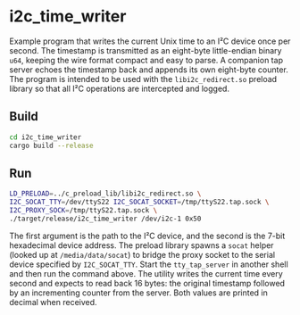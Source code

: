 # i2c_time_writer

Example program that writes the current Unix time to an I²C device once per
second. The timestamp is transmitted as an eight-byte little-endian binary
`u64`, keeping the wire format compact and easy to parse. A companion tap
server echoes the timestamp back and appends its own eight-byte counter. The
program is intended to be used with the `libi2c_redirect.so` preload library so
that all I²C operations are intercepted and logged.

## Build

```bash
cd i2c_time_writer
cargo build --release
```

## Run

```bash
LD_PRELOAD=../c_preload_lib/libi2c_redirect.so \
I2C_SOCAT_TTY=/dev/ttyS22 I2C_SOCAT_SOCKET=/tmp/ttyS22.tap.sock \
I2C_PROXY_SOCK=/tmp/ttyS22.tap.sock \
./target/release/i2c_time_writer /dev/i2c-1 0x50
```

The first argument is the path to the I²C device, and the second is the 7-bit
hexadecimal device address. The preload library spawns a `socat` helper (looked
up at `/media/data/socat`) to bridge the proxy socket to the serial device
specified by `I2C_SOCAT_TTY`. Start the `tty_tap_server` in another shell and
then run the command above. The utility writes the current time every second
and expects to read back 16 bytes: the original timestamp followed by an
incrementing counter from the server. Both values are printed in decimal when
received.
